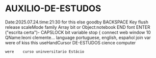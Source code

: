 # AUXILIO-DE-ESTUDOS
Date:2025.07.24.time:21:30 for this else goodby 
    BACKSPACE Key flush release scaleMode family Array bit or  Object:notebook 
	END font ENTER ("escrita certa")- CAPSLOCK bit variable stop
	{
	connect web window 10
	QName:leoni clemente...
	language portuguese, english, español 
	join var were of kiss this useHandCursor DE-ESTUDOS cience computer
	
	were    curso uninversitario Estácio
	